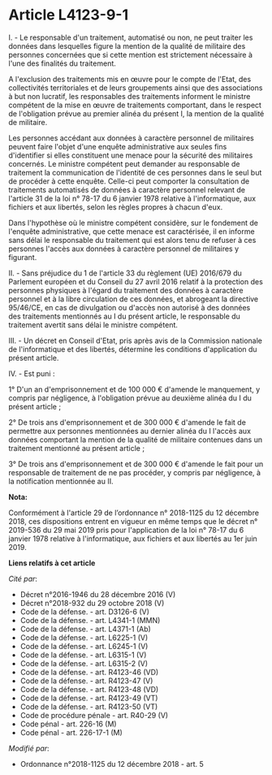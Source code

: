 # Article L4123-9-1

I. - Le responsable d'un traitement, automatisé ou non, ne peut traiter les données dans lesquelles figure la mention de la
qualité de militaire des personnes concernées que si cette mention est strictement nécessaire à l'une des finalités du
traitement.

A l'exclusion des traitements mis en œuvre pour le compte de l'Etat, des collectivités territoriales et de leurs groupements
ainsi que des associations à but non lucratif, les responsables des traitements informent le ministre compétent de la mise en
œuvre de traitements comportant, dans le respect de l'obligation prévue au premier alinéa du présent I, la mention de la
qualité de militaire.

Les personnes accédant aux données à caractère personnel de militaires peuvent faire l'objet d'une enquête administrative aux
seules fins d'identifier si elles constituent une menace pour la sécurité des militaires concernés. Le ministre compétent
peut demander au responsable de traitement la communication de l'identité de ces personnes dans le seul but de procéder à
cette enquête. Celle-ci peut comporter la consultation de traitements automatisés de données à caractère personnel relevant
de l'article 31 de la loi n° 78-17 du 6 janvier 1978 relative à l'informatique, aux fichiers et aux libertés, selon les
règles propres à chacun d'eux.

Dans l'hypothèse où le ministre compétent considère, sur le fondement de l'enquête administrative, que cette menace est
caractérisée, il en informe sans délai le responsable du traitement qui est alors tenu de refuser à ces personnes l'accès aux
données à caractère personnel de militaires y figurant.

II. - Sans préjudice du 1 de l'article 33 du règlement (UE) 2016/679 du Parlement européen et du Conseil du 27 avril 2016
relatif à la protection des personnes physiques à l'égard du traitement des données à caractère personnel et à la libre
circulation de ces données, et abrogeant la directive 95/46/CE, en cas de divulgation ou d'accès non autorisé à des données
des traitements mentionnés au I du présent article, le responsable du traitement avertit sans délai le ministre compétent.

III. - Un décret en Conseil d'Etat, pris après avis de la Commission nationale de l'informatique et des libertés, détermine
les conditions d'application du présent article.

IV. - Est puni :

1° D'un an d'emprisonnement et de 100 000 € d'amende le manquement, y compris par négligence, à l'obligation prévue au
deuxième alinéa du I du présent article ;

2° De trois ans d'emprisonnement et de 300 000 € d'amende le fait de permettre aux personnes mentionnées au dernier alinéa du
I l'accès aux données comportant la mention de la qualité de militaire contenues dans un traitement mentionné au présent
article ;

3° De trois ans d'emprisonnement et de 300 000 € d'amende le fait pour un responsable de traitement de ne pas procéder, y
compris par négligence, à la notification mentionnée au II.

**Nota:**

Conformément à l'article 29 de l’ordonnance n° 2018-1125 du 12 décembre 2018, ces dispositions entrent en vigueur en même
temps que le décret n° 2019-536 du 29 mai 2019 pris pour l'application de la loi n° 78-17 du 6 janvier 1978 relative à
l'informatique, aux fichiers et aux libertés au 1er juin 2019.

**Liens relatifs à cet article**

_Cité par_:

  - Décret n°2016-1946 du 28 décembre 2016 (V)
  - Décret n°2018-932 du 29 octobre 2018 (V)
  - Code de la défense. - art. D3126-6 (V)
  - Code de la défense. - art. L4341-1 (MMN)
  - Code de la défense. - art. L4371-1 (Ab)
  - Code de la défense. - art. L6225-1 (V)
  - Code de la défense. - art. L6245-1 (V)
  - Code de la défense. - art. L6315-1 (V)
  - Code de la défense. - art. L6315-2 (V)
  - Code de la défense. - art. R4123-46 (VD)
  - Code de la défense. - art. R4123-47 (V)
  - Code de la défense. - art. R4123-48 (VD)
  - Code de la défense. - art. R4123-49 (VT)
  - Code de la défense. - art. R4123-50 (VT)
  - Code de procédure pénale - art. R40-29 (V)
  - Code pénal - art. 226-16 (M)
  - Code pénal - art. 226-17-1 (M)

_Modifié par_:

  - Ordonnance n°2018-1125 du 12 décembre 2018 - art. 5
